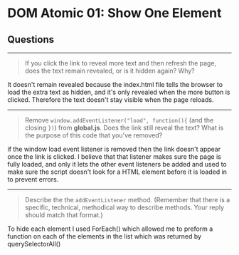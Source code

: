 # DOM Atomic 01: Show One Element

## Questions

---

> If you click the link to reveal more text and then refresh the page, does the text remain revealed, or is it hidden again? Why?

It doesn't remain revealed because the index.html file tells the browser to load the extra text as hidden, and it's only revealed when the more button is clicked. Therefore the text doesn't stay visible when the page reloads.

---

> Remove `window.addEventListener("load", function(){` (and the closing `})`) from **global.js**. Does the link still reveal the text? What is the purpose of this code that you've removed?

if the window load event listener is removed then the link doesn't appear once the link is clicked. I believe that that listener makes sure the page is fully loaded, and only it lets the other event listeners be added and used to make sure the script doesn't look for a HTML element before it is loaded in to prevent errors.

---

> Describe the the `addEventListener` method. (Remember that there is a specific, technical, methodical way to describe methods. Your reply should match that format.)

To hide each element I used ForEach() which allowed me to preform a function on each of the elements in the list which was returned by querySelectorAll()